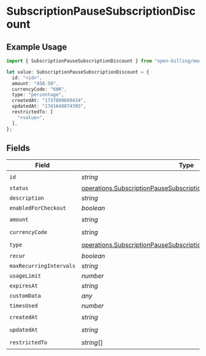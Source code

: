 # SubscriptionPauseSubscriptionDiscount

## Example Usage

```typescript
import { SubscriptionPauseSubscriptionDiscount } from "open-billing/models/operations";

let value: SubscriptionPauseSubscriptionDiscount = {
  id: "<id>",
  amount: "458.50",
  currencyCode: "KHR",
  type: "percentage",
  createdAt: "1737890689434",
  updatedAt: "1741648874395",
  restrictedTo: [
    "<value>",
  ],
};
```

## Fields

| Field                                                                                                                                                      | Type                                                                                                                                                       | Required                                                                                                                                                   | Description                                                                                                                                                |
| ---------------------------------------------------------------------------------------------------------------------------------------------------------- | ---------------------------------------------------------------------------------------------------------------------------------------------------------- | ---------------------------------------------------------------------------------------------------------------------------------------------------------- | ---------------------------------------------------------------------------------------------------------------------------------------------------------- |
| `id`                                                                                                                                                       | *string*                                                                                                                                                   | :heavy_check_mark:                                                                                                                                         | N/A                                                                                                                                                        |
| `status`                                                                                                                                                   | [operations.SubscriptionPauseSubscriptionSubscriptionsResponseStatus](../../models/operations/subscriptionpausesubscriptionsubscriptionsresponsestatus.md) | :heavy_minus_sign:                                                                                                                                         | N/A                                                                                                                                                        |
| `description`                                                                                                                                              | *string*                                                                                                                                                   | :heavy_minus_sign:                                                                                                                                         | N/A                                                                                                                                                        |
| `enabledForCheckout`                                                                                                                                       | *boolean*                                                                                                                                                  | :heavy_minus_sign:                                                                                                                                         | N/A                                                                                                                                                        |
| `amount`                                                                                                                                                   | *string*                                                                                                                                                   | :heavy_check_mark:                                                                                                                                         | N/A                                                                                                                                                        |
| `currencyCode`                                                                                                                                             | *string*                                                                                                                                                   | :heavy_check_mark:                                                                                                                                         | N/A                                                                                                                                                        |
| `type`                                                                                                                                                     | [operations.SubscriptionPauseSubscriptionType](../../models/operations/subscriptionpausesubscriptiontype.md)                                               | :heavy_check_mark:                                                                                                                                         | N/A                                                                                                                                                        |
| `recur`                                                                                                                                                    | *boolean*                                                                                                                                                  | :heavy_minus_sign:                                                                                                                                         | N/A                                                                                                                                                        |
| `maxRecurringIntervals`                                                                                                                                    | *string*                                                                                                                                                   | :heavy_minus_sign:                                                                                                                                         | N/A                                                                                                                                                        |
| `usageLimit`                                                                                                                                               | *number*                                                                                                                                                   | :heavy_minus_sign:                                                                                                                                         | N/A                                                                                                                                                        |
| `expiresAt`                                                                                                                                                | *string*                                                                                                                                                   | :heavy_minus_sign:                                                                                                                                         | N/A                                                                                                                                                        |
| `customData`                                                                                                                                               | *any*                                                                                                                                                      | :heavy_minus_sign:                                                                                                                                         | N/A                                                                                                                                                        |
| `timesUsed`                                                                                                                                                | *number*                                                                                                                                                   | :heavy_minus_sign:                                                                                                                                         | N/A                                                                                                                                                        |
| `createdAt`                                                                                                                                                | *string*                                                                                                                                                   | :heavy_check_mark:                                                                                                                                         | N/A                                                                                                                                                        |
| `updatedAt`                                                                                                                                                | *string*                                                                                                                                                   | :heavy_check_mark:                                                                                                                                         | N/A                                                                                                                                                        |
| `restrictedTo`                                                                                                                                             | *string*[]                                                                                                                                                 | :heavy_check_mark:                                                                                                                                         | N/A                                                                                                                                                        |